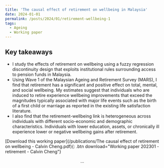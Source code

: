 ```yaml
---
title: 'The causal effect of retirement on wellbeing in Malaysia'
date: 2024-01-01
permalink: /posts/2024/01/retirement-wellbeing-1
tags:
  - Ageing
  - Working paper
---
```


## Key takeaways 
- I study the effects of retirement on wellbeing using a fuzzy regression discontinuity design that exploits institutional rules surrounding access to pension funds in Malaysia. 
- Using Wave 1 of the Malaysian Ageing and Retirement Survey (MARS), I find that retirement has a significant and positive effect on total, mental, and social wellbeing. My estimates suggest that individuals who are induced to retire experience wellbeing improvements that exceed the magnitudes typically associated with major life events such as the birth of a first child or marriage as reported in the existing life satisfaction literature. 
- I also find that the retirement-wellbeing link is heterogeneous across individuals with different socio-economic and demographic characteristics. Individuals with lower education, assets, or chronically ill experience lower or negative wellbeing gains after retirement.

[Download this working paper](/publications/The causal effect of retirement on wellbeing - Calvin Cheng.pdf){: .btn download="Working paper 202301 - retirement - Calvin Cheng"}
<div style="text-align: center;">
  ...
</div>